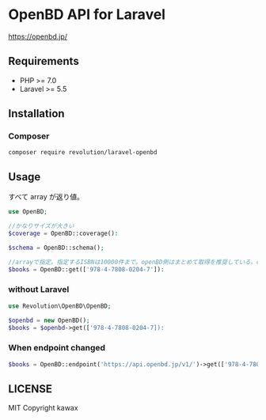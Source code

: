# OpenBD API for Laravel

https://openbd.jp/

## Requirements
- PHP >= 7.0
- Laravel >= 5.5

## Installation

### Composer
```
composer require revolution/laravel-openbd
```

## Usage

すべて array が返り値。

```php
use OpenBD;

//かなりサイズが大きい
$coverage = OpenBD::coverage():

$schema = OpenBD::schema();

//arrayで指定。指定するISBNは10000件まで。openBD側はまとめて取得を推奨している。openBDサイトの配布資料を読んだほうがいい。
$books = OpenBD::get(['978-4-7808-0204-7']):
```

### without Laravel
```php
use Revolution\OpenBD\OpenBD;

$openbd = new OpenBD();
$books = $openbd->get(['978-4-7808-0204-7]):
```

### When endpoint changed
```php
$books = OpenBD::endpoint('https://api.openbd.jp/v1/')->get(['978-4-7808-0204-7]):
```

## LICENSE
MIT
Copyright kawax
